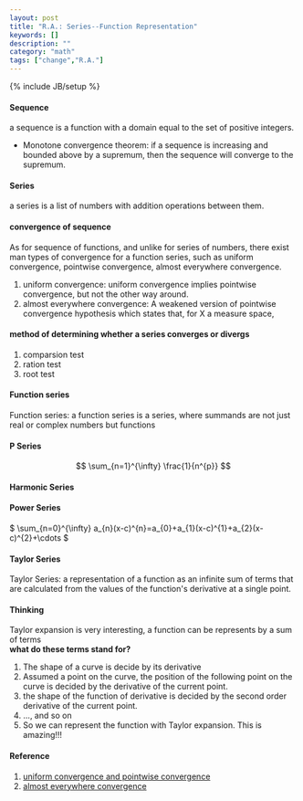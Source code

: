 ```yaml
---
layout: post
title: "R.A.: Series--Function Representation"
keywords: []
description: ""
category: "math"
tags: ["change","R.A."]
---
```

{% include JB/setup %}

#### Sequence
a sequence is a function with a domain equal to the set of positive integers.  
- Monotone convergence theorem: if a sequence is increasing and bounded above by a supremum, then the sequence will converge to the supremum.


#### Series
a series is a list of numbers with addition operations between them.

#### convergence of sequence
As for sequence of functions, and unlike for series of numbers, there exist man types of convergence for a function series, such as
uniform convergence, pointwise convergence, almost everywhere convergence.

1. uniform convergence: uniform convergence implies pointwise convergence, but not the other way around.
2. almost everywhere convergence: A weakened version of pointwise convergence hypothesis which states that, for X a measure space,

#### method of determining whether a series converges or divergs

1. comparsion test
2. ration test
3. root test

#### Function series
Function series: a function series is a series, where summands are not just real or complex numbers but functions



#### P Series

$$
\sum_{n=1}^{\infty} \frac{1}{n^{p}}
$$

#### Harmonic Series

#### Power Series

$
\sum_{n=0}^{\infty} a_{n}(x-c)^{n}=a_{0}+a_{1}(x-c)^{1}+a_{2}(x-c)^{2}+\cdots
$


#### Taylor Series
Taylor Series: a representation of a function as an infinite sum of terms that are calculated from the values of the function's derivative at 
a single point.

#### Thinking
Taylor expansion is very interesting, a function can be represents by a sum of terms <br />
**what do these terms stand for?**
1. The shape of a curve is decide by its derivative
2. Assumed a point on the curve, the position of the following point on the curve is decided by the derivative of the current point.
3. the shape of the function of derivative is decided by the second order derivative of the current point. 
4. ..., and so on
5. So we can represent the function with Taylor expansion. This is amazing!!!



#### Reference
1. [uniform convergence and pointwise convergence](http://www.math.wisc.edu/~angenent/521.2017s/UniformConvergence.html)
2. [almost everywhere convergence](http://mathworld.wolfram.com/AlmostEverywhereConvergence.html)
